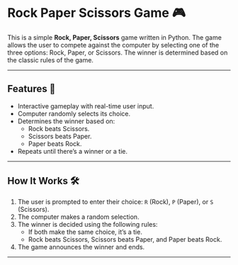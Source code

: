 # Rock Paper Scissors Game 🎮

This is a simple **Rock, Paper, Scissors** game written in Python. The game allows the user to compete against the computer by selecting one of the three options: Rock, Paper, or Scissors. The winner is determined based on the classic rules of the game.

---

## Features 🚀

- Interactive gameplay with real-time user input.
- Computer randomly selects its choice.
- Determines the winner based on:
  - Rock beats Scissors.
  - Scissors beats Paper.
  - Paper beats Rock.
- Repeats until there’s a winner or a tie.

---

## How It Works 🛠️

1. The user is prompted to enter their choice: `R` (Rock), `P` (Paper), or `S` (Scissors).
2. The computer makes a random selection.
3. The winner is decided using the following rules:
   - If both make the same choice, it’s a tie.
   - Rock beats Scissors, Scissors beats Paper, and Paper beats Rock.
4. The game announces the winner and ends.

---
